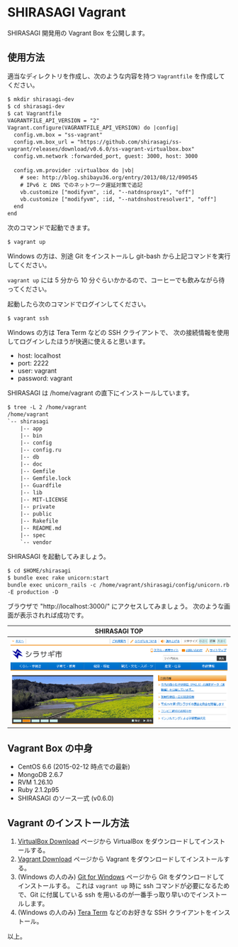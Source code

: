 SHIRASAGI Vagrant
===

SHIRASAGI 開発用の Vagrant Box を公開します。


## 使用方法

適当なディレクトリを作成し、次のような内容を持つ `Vagrantfile` を作成してください。

    $ mkdir shirasagi-dev
    $ cd shirasagi-dev
    $ cat Vagrantfile
    VAGRANTFILE_API_VERSION = "2"
    Vagrant.configure(VAGRANTFILE_API_VERSION) do |config|
      config.vm.box = "ss-vagrant"
      config.vm.box_url = "https://github.com/shirasagi/ss-vagrant/releases/download/v0.6.0/ss-vagrant-virtualbox.box"
      config.vm.network :forwarded_port, guest: 3000, host: 3000

      config.vm.provider :virtualbox do |vb|
        # see: http://blog.shibayu36.org/entry/2013/08/12/090545
        # IPv6 と DNS でのネットワーク遅延対策で追記
        vb.customize ["modifyvm", :id, "--natdnsproxy1", "off"]
        vb.customize ["modifyvm", :id, "--natdnshostresolver1", "off"]
      end
    end

次のコマンドで起動できます。

    $ vagrant up

Windows の方は、別途 Git をインストールし git-bash から上記コマンドを実行してください。

`vagrant up` には 5 分から 10 分ぐらいかかるので、コーヒーでも飲みながら待ってください。

起動したら次のコマンドでログインしてください。

    $ vagrant ssh

Windows の方は Tera Term などの SSH クライアントで、
次の接続情報を使用してログインしたほうが快適に使えると思います。

* host: localhost
* port: 2222
* user: vagrant
* password: vagrant

SHIRASAGI は /home/vagrant の直下にインストールしています。

    $ tree -L 2 /home/vagrant
    /home/vagrant
    `-- shirasagi
        |-- app
        |-- bin
        |-- config
        |-- config.ru
        |-- db
        |-- doc
        |-- Gemfile
        |-- Gemfile.lock
        |-- Guardfile
        |-- lib
        |-- MIT-LICENSE
        |-- private
        |-- public
        |-- Rakefile
        |-- README.md
        |-- spec
        `-- vendor

SHIRASAGI を起動してみましょう。

```
$ cd $HOME/shirasagi
$ bundle exec rake unicorn:start
bundle exec unicorn_rails -c /home/vagrant/shirasagi/config/unicorn.rb -E production -D
```

ブラウザで "http://localhost:3000/" にアクセスしてみましょう。
次のような画面が表示されれば成功です。

| SHIRASAGI TOP                        |
|--------------------------------------|
| ![SHIRASAGI TOP](images/top-min.png) |

## Vagrant Box の中身

* CentOS 6.6 (2015-02-12 時点での最新)
* MongoDB 2.6.7
* RVM 1.26.10
* Ruby 2.1.2p95
* SHIRASAGI のソース一式 (v0.6.0)


## Vagrant のインストール方法

1. [VirtualBox Download](https://www.virtualbox.org/wiki/Downloads) ページから VirtualBox をダウンロードしてインストールする。
2. [Vagrant Download](http://www.vagrantup.com/downloads.html) ページから Vagrant をダウンロードしてインストールする。
3. (Windows の人のみ) [Git for Windows](https://msysgit.github.io/) ページから Git をダウンロードしてインストールする。
   これは `vagrant up` 時に ssh コマンドが必要になるためで、Git に付属している ssh を用いるのが一番手っ取り早いのでインストールします。
4. (Windows の人のみ) [Tera Term](http://sourceforge.jp/projects/ttssh2/releases/) などのお好きな SSH クライアントをインストール。

以上。
